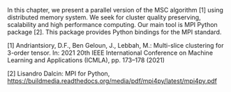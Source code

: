 In this chapter, we present a parallel version of the MSC algorithm [1] using distributed memory system. We seek for cluster quality preserving, scalability and high performance computing. Our main tool is MPI Python package [2]. This package provides Python bindings for the MPI standard.

[1] Andriantsiory, D.F., Ben Geloun, J., Lebbah, M.: Multi-slice clustering for 3-order tensor. In: 2021 20th IEEE International Conference on Machine Learning and Applications (ICMLA), pp. 173–178 (2021)

[2] Lisandro Dalcin: MPI for Python, https://buildmedia.readthedocs.org/media/pdf/mpi4py/latest/mpi4py.pdf

